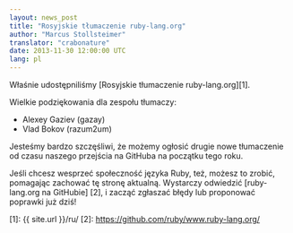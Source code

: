 ```yaml
---
layout: news_post
title: "Rosyjskie tłumaczenie ruby-lang.org"
author: "Marcus Stollsteimer"
translator: "crabonature"
date: 2013-11-30 12:00:00 UTC
lang: pl
---
```


Właśnie udostępniliśmy [Rosyjskie tłumaczenie ruby-lang.org][1].

Wielkie podziękowania dla zespołu tłumaczy:

 * Alexey Gaziev (gazay)
 * Vlad Bokov (razum2um)

Jesteśmy bardzo szczęśliwi, że możemy ogłosić drugie nowe tłumaczenie
od czasu naszego przejścia na GitHuba na początku tego roku.

Jeśli chcesz wesprzeć społeczność języka Ruby, też,
możesz to zrobić, pomagając zachować tę stronę aktualną.
Wystarczy odwiedzić [ruby-lang.org na GitHubie] [2], i zacząć
zgłaszać błędy lub proponować poprawki już dziś!

[1]: {{ site.url }}/ru/
[2]: https://github.com/ruby/www.ruby-lang.org/
